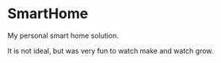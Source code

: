 # SmartHome

My personal smart home solution. </br>

It is not ideal, but was very fun to watch make and watch grow.